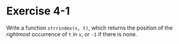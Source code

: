 # Exercise 4-1

Write a function `strrindex(s, t)`, which returns the position of the _rightmost_ occurrence of `t` in `s`,
or `-1` if there is none.
